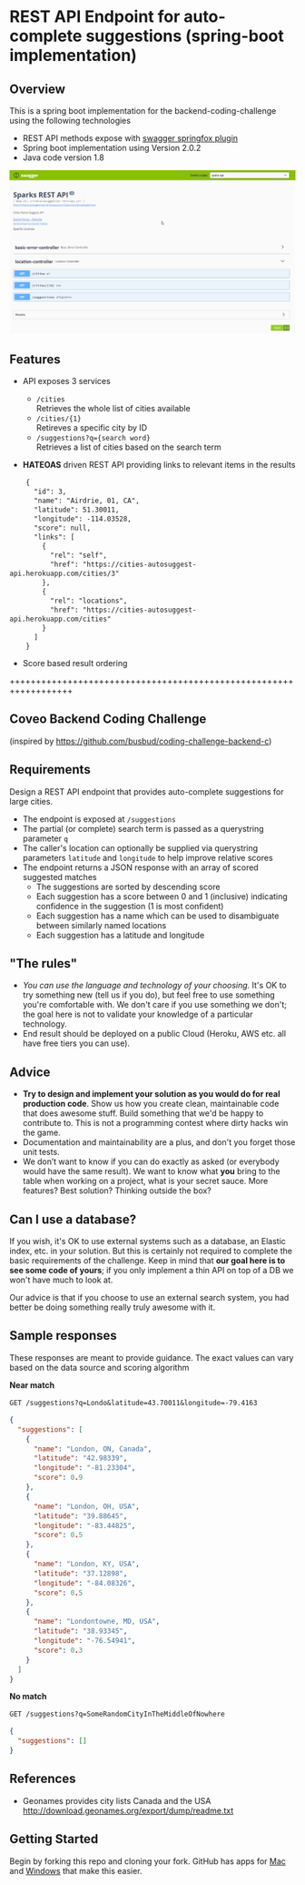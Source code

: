 # REST API Endpoint for auto-complete suggestions   (spring-boot implementation)


## Overview
This is a spring boot implementation for the backend-coding-challenge using the following technologies
* REST API methods expose with [swagger springfox plugin](https://springfox.github.io/springfox/docs/current/)
* Spring boot implementation using Version 2.0.2
* Java code version 1.8

![](https://github.com/danstroyer/backend-coding-challenge-java/blob/master/static/swagger-ui-screenshot.png)

## Features
* API exposes 3 services
    + `/cities`      
        Retrieves the whole list of cities available
    + `/cities/{1}`       
        Retireves a specific city by ID
    + `/suggestions?q={search word}`  
        Retrieves a list of cities based on the search term
               
* **HATEOAS** driven REST API providing links to relevant items in the results

```
    {
      "id": 3,
      "name": "Airdrie, 01, CA",
      "latitude": 51.30011,
      "longitude": -114.03528,
      "score": null,
      "links": [
        {
          "rel": "self",
          "href": "https://cities-autosuggest-api.herokuapp.com/cities/3"
        },
        {
          "rel": "locations",
          "href": "https://cities-autosuggest-api.herokuapp.com/cities"
        }
      ]
    }

```

* Score based result ordering




++++++++++++++++++++++++++++++++++++++++++++++++++++++++++++++++++

## Coveo Backend Coding Challenge
(inspired by https://github.com/busbud/coding-challenge-backend-c)

## Requirements

Design a REST API endpoint that provides auto-complete suggestions for large cities.

- The endpoint is exposed at `/suggestions`
- The partial (or complete) search term is passed as a querystring parameter `q`
- The caller's location can optionally be supplied via querystring parameters `latitude` and `longitude` to help improve relative scores
- The endpoint returns a JSON response with an array of scored suggested matches
    - The suggestions are sorted by descending score
    - Each suggestion has a score between 0 and 1 (inclusive) indicating confidence in the suggestion (1 is most confident)
    - Each suggestion has a name which can be used to disambiguate between similarly named locations
    - Each suggestion has a latitude and longitude

## "The rules"

- *You can use the language and technology of your choosing.* It's OK to try something new (tell us if you do), but feel free to use something you're comfortable with. We don't care if you use something we don't; the goal here is not to validate your knowledge of a particular technology.
- End result should be deployed on a public Cloud (Heroku, AWS etc. all have free tiers you can use).

## Advice

- **Try to design and implement your solution as you would do for real production code**. Show us how you create clean, maintainable code that does awesome stuff. Build something that we'd be happy to contribute to. This is not a programming contest where dirty hacks win the game.
- Documentation and maintainability are a plus, and don't you forget those unit tests.
- We don’t want to know if you can do exactly as asked (or everybody would have the same result). We want to know what **you** bring to the table when working on a project, what is your secret sauce. More features? Best solution? Thinking outside the box?

## Can I use a database?

If you wish, it's OK to use external systems such as a database, an Elastic index, etc. in your solution. But this is certainly not required to complete the basic requirements of the challenge. Keep in mind that **our goal here is to see some code of yours**; if you only implement a thin API on top of a DB we won't have much to look at.

Our advice is that if you choose to use an external search system, you had better be doing something really truly awesome with it.

## Sample responses

These responses are meant to provide guidance. The exact values can vary based on the data source and scoring algorithm

**Near match**

    GET /suggestions?q=Londo&latitude=43.70011&longitude=-79.4163

```json
{
  "suggestions": [
    {
      "name": "London, ON, Canada",
      "latitude": "42.98339",
      "longitude": "-81.23304",
      "score": 0.9
    },
    {
      "name": "London, OH, USA",
      "latitude": "39.88645",
      "longitude": "-83.44825",
      "score": 0.5
    },
    {
      "name": "London, KY, USA",
      "latitude": "37.12898",
      "longitude": "-84.08326",
      "score": 0.5
    },
    {
      "name": "Londontowne, MD, USA",
      "latitude": "38.93345",
      "longitude": "-76.54941",
      "score": 0.3
    }
  ]
}
```

**No match**

    GET /suggestions?q=SomeRandomCityInTheMiddleOfNowhere

```json
{
  "suggestions": []
}
```

## References

- Geonames provides city lists Canada and the USA http://download.geonames.org/export/dump/readme.txt

## Getting Started

Begin by forking this repo and cloning your fork. GitHub has apps for [Mac](http://mac.github.com/) and
[Windows](http://windows.github.com/) that make this easier.
